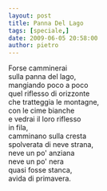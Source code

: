 ```yaml
---
layout: post
title: Panna Del Lago
tags: [speciale,]
date: 2009-06-05 20:58:00
author: pietro
---
```

Forse camminerai<br/>sulla panna del lago,<br/>mangiando poco a poco<br/>quel riflesso di orizzonte<br/>che tratteggia le montagne,<br/>con le cime bianche<br/>e vedrai il loro riflesso<br/>in fila,<br/>camminano sulla cresta<br/>spolverata di neve strana,<br/>neve un po' anziana<br/>neve un po' nera<br/>quasi fosse stanca,<br/>avida di primavera.
